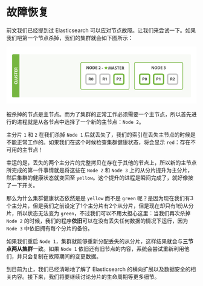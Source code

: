 # 故障恢复

前文我们已经提到过 Elasticsearch 可以应对节点故障。让我们来尝试一下。如果我们吧第一个节点杀掉，我们的集群就会如下图所示：

![杀掉一个节点后的集群](../images/02-06_node_failure.png)

被杀掉的节点是主节点。而为了集群的正常工作必须需要一个主节点，所以首先进行的进程就是从各节点中选择了一个新的主节点：`Node 2`。

主分片 `1` 和 `2` 在我们杀掉 `Node 1` 后就丢失了，我们的索引在丢失主节点的时候是不能正常工作的。如果我们在这个时候检查集群健康状态，将会显示 `red`：存在不可用的主节点！

幸运的是，丢失的两个主分片的完整拷贝在存在于其他的节点上，所以新的主节点所完成的第一件事情就是将这些在 `Node 2` 和 `Node 3` 上的从分片提升为主分片，然后集群的健康状态就变回至 `yellow`。这个提升的进程是瞬间完成了，就好像按了一下开关。

那么为什么集群健康状态依然是是 `yellow` 而不是 `green` 呢？是因为现在我们有3个主分片，但是我们之前设定了1个主分片有2个从分片，但是现在却只有1份从分片，所以状态无法变为 `green`，不过我们可以不用太担心这里：当我们再次杀掉 `Node 2` 的时候，我们的程序**依旧**可以在没有丢失任何数据的情况下运行，因为 `Node 3` 中依旧拥有每个分片的备份。

如果我们重启 `Node 1`，集群就能够重新分配丢失的从分片，这样结果就会与**三节点两从集群**一致。如果 `Node 1` 依旧还有旧节点的内容，系统会尝试重新利用他们，并只会复制在故障期间的变更数据。

到目前为止，我们已经清晰地了解了 Elasticsearch 的横向扩展以及数据安全的相关内容。接下来，我们将要继续讨论分片的生命周期等更多细节。
